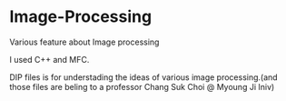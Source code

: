 # Image-Processing
Various feature about Image processing

I used C++ and MFC.

DIP files is for understading the ideas of various image processing.(and those files are beling to a professor Chang Suk Choi @ Myoung Ji Iniv)


